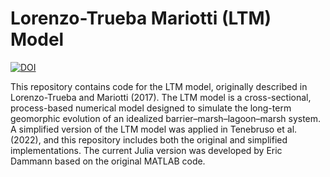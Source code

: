 # Lorenzo-Trueba Mariotti (LTM) Model

[![DOI](https://zenodo.org/badge/1010222188.svg)](https://doi.org/10.5281/zenodo.15763722)

This repository contains code for the LTM model, originally described in Lorenzo-Trueba and Mariotti (2017). The LTM model is a cross-sectional, process-based numerical model designed to simulate the long-term geomorphic evolution of an idealized barrier–marsh–lagoon–marsh system. A simplified version of the LTM model was applied in Tenebruso et al. (2022), and this repository includes both the original and simplified implementations. The current Julia version was developed by Eric Dammann based on the original MATLAB code.
